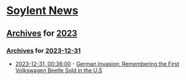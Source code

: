 # [Soylent News](../../../README.md)

## [Archives](../../index.md) for [2023](../index.md)

### [Archives](../../index.md) for [2023-12-31](index.md)

* [2023-12-31, 00:36:00](https://soylentnews.org/article.pl?sid=23/12/30/0158235&from=rss) - [German Invasion: Remembering the First Volkswagen Beetle Sold in the U.S](https://soylentnews.org/article.pl?sid=23/12/30/0158235&from=rss)
